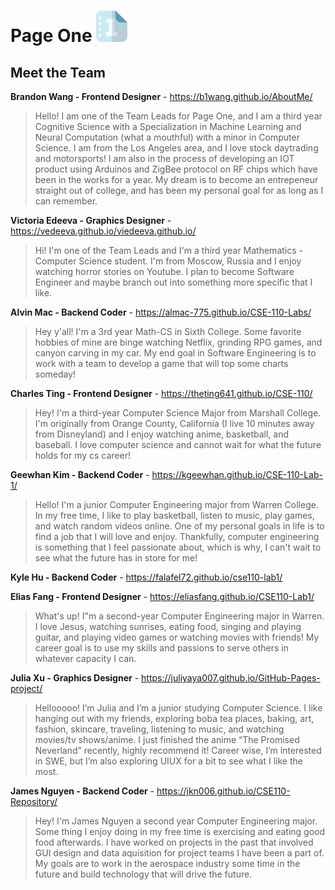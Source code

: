 # Page One <img src="branding/logo.png" width="50">


## Meet the Team

**Brandon Wang - Frontend Designer** - https://b1wang.github.io/AboutMe/
> Hello! I am one of the Team Leads for Page One, and I am a third year Cognitive Science with a Specialization in Machine Learning and Neural Computation (what a mouthful) with a minor in Computer Science. I am from the Los Angeles area, and I love stock daytrading and motorsports! I am also in the process of developing an IOT product using Arduinos and ZigBee protocol on RF chips which have been in the works for a year. My dream is to become an entrepeneur straight out of college, and has been my personal goal for as long as I can remember.

**Victoria Edeeva - Graphics Designer** - https://vedeeva.github.io/viedeeva.github.io/
> Hi! I'm one of the Team Leads and I'm a third year Mathematics - Computer Science student. I'm from Moscow, Russia and I enjoy watching horror stories on Youtube. I plan to become Software Engineer and maybe branch out into something more specific that I like.  
     
**Alvin Mac - Backend Coder** - https://almac-775.github.io/CSE-110-Labs/
> Hey y'all! I'm a 3rd year Math-CS in Sixth College. Some favorite hobbies of mine are binge watching Netflix, grinding RPG games, and canyon carving in my car. My end goal in Software Engineering is to work with a team to develop a game that will top some charts someday!

**Charles Ting - Frontend Designer** - https://theting641.github.io/CSE-110/
> Hey! I'm a third-year Computer Science Major from Marshall College. I'm originally from Orange County, California (I live 10 minutes away from Disneyland) and I enjoy watching anime, basketball, and baseball. I love computer science and cannot wait for what the future holds for my cs career!

**Geewhan Kim - Backend Coder** - https://kgeewhan.github.io/CSE-110-Lab-1/
> Hello! I'm a junior Computer Engineering major from Warren College. In my free time, I like to play basketball, listen to music, play games, and watch random videos online. 
One of my personal goals in life is to find a job that I will love and enjoy. Thankfully, computer engineering is something that I feel passionate about, which is why, I can't
wait to see what the future has in store for me! 

**Kyle Hu - Backend Coder** - https://falafel72.github.io/cse110-lab1/

**Elias Fang - Frontend Designer** - https://eliasfang.github.io/CSE110-Lab1/
> What's up! I"m a second-year Computer Engineering major in Warren. I love Jesus, watching sunrises, eating food, singing and playing guitar, and playing video games or watching movies with friends! My career goal is to use my skills and passions to serve others in whatever capacity I can.

**Julia Xu - Graphics Designer** - https://juliyaya007.github.io/GitHub-Pages-project/
> Hellooooo! I’m Julia and I’m a junior studying Computer Science. I like hanging out with my friends, exploring boba tea places, baking, art, fashion, skincare, traveling, listening to music, and watching movies/tv shows/anime. I just finished the anime “The Promised Neverland” recently, highly recommend it! Career wise, I’m interested in SWE, but I’m also exploring UIUX for a bit to see what I like the most.

**James Nguyen - Backend Coder** - https://jkn006.github.io/CSE110-Repository/
> Hey! I'm James Nguyen a second year Computer Engineering major. Some thing I enjoy doing in my free time is exercising and eating good food afterwards. I have worked on projects in the past that involved GUI design and data aquisition for project teams I have been a part of. My goals are to work in the aerospace industry some time in the future and build technology that will drive the future.

